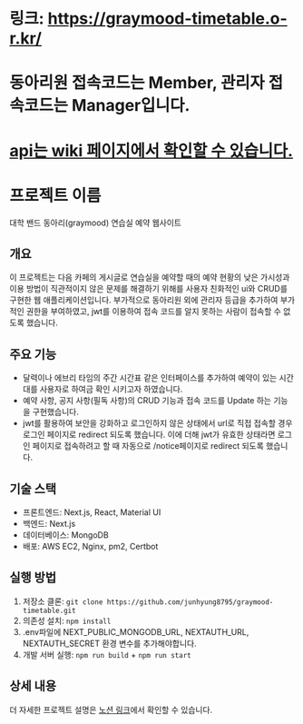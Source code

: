 # 링크: https://graymood-timetable.o-r.kr/

# 동아리원 접속코드는 Member, 관리자 접속코드는 Manager입니다.

# [api는 wiki 페이지에서 확인할 수 있습니다.](https://github.com/junhyung8795/graymood-timetable/wiki) 

# 프로젝트 이름

대학 밴드 동아리(graymood) 연습실 예약 웹사이트

## 개요

이 프로젝트는 다음 카페의 게시글로 연습실을 예약할 때의 예약 현황의 낮은 가시성과 이용 방법이 직관적이지 않은 문제를 해결하기 위해를 사용자 친화적인 ui와 CRUD를 구현한 웹 애플리케이션입니다. 부가적으로 동아리원 외에 관리자 등급을 추가하여 부가적인 권한을 부여하였고, jwt를 이용하여 접속 코드를 알지 못하는 사람이 접속할 수 없도록 했습니다.

## 주요 기능

-   달력이나 에브리 타임의 주간 시간표 같은 인터페이스를 추가하여 예약이 있는 시간대를 사용자로 하여금 확인 시키고자 하였습니다.
-   예약 사항, 공지 사항(필독 사항)의 CRUD 기능과 접속 코드를 Update 하는 기능을 구현했습니다.
-   jwt를 활용하여 보안을 강화하고 로그인하지 않은 상태에서 url로 직접 접속할 경우 로그인 페이지로 redirect 되도록 했습니다. 이에 더해 jwt가 유효한 상태라면 로그인 페이지로 접속하려고 할 때 자동으로 /notice페이지로 redirect 되도록 했습니다.

## 기술 스택

-   프론트엔드: Next.js, React, Material UI
-   백엔드: Next.js
-   데이터베이스: MongoDB
-   배포: AWS EC2, Nginx, pm2, Certbot

## 실행 방법

1. 저장소 클론: `git clone https://github.com/junhyung8795/graymood-timetable.git`
2. 의존성 설치: `npm install`
3. .env파일에 NEXT_PUBLIC_MONGODB_URL, NEXTAUTH_URL, NEXTAUTH_SECRET 환경 변수를 추가해야합니다.
4. 개발 서버 실행: `npm run build` + `npm run start`

## 상세 내용

더 자세한 프로젝트 설명은 [노션 링크](https://vintage-orbit-bf6.notion.site/155e84ee7a7480f9aa97ca8be63d0b3b)에서 확인할 수 있습니다.
